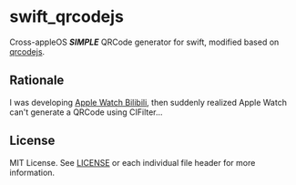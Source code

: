 # swift_qrcodejs

Cross-appleOS ***SIMPLE*** QRCode generator for swift, modified based on [qrcodejs](https://github.com/davidshimjs/qrcodejs).

## Rationale

I was developing [Apple Watch Bilibili](https://github.com/ApolloZhu/Apple-Watch-Bilibili), then suddenly realized Apple Watch can't generate a QRCode using CIFilter...

## License

MIT License. See [LICENSE](./LICENSE) or each individual file header for more information.
